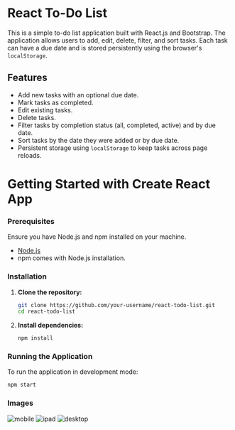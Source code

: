 # React To-Do List

This is a simple to-do list application built with React.js and Bootstrap. The application allows users to add, edit, delete, filter, and sort tasks. Each task can have a due date and is stored persistently using the browser's `localStorage`.

## Features

- Add new tasks with an optional due date.
- Mark tasks as completed.
- Edit existing tasks.
- Delete tasks.
- Filter tasks by completion status (all, completed, active) and by due date.
- Sort tasks by the date they were added or by due date.
- Persistent storage using `localStorage` to keep tasks across page reloads.


# Getting Started with Create React App


### Prerequisites

Ensure you have Node.js and npm installed on your machine.

- [Node.js](https://nodejs.org/en/)
- npm comes with Node.js installation.

### Installation

1. **Clone the repository:**

    ```sh
    git clone https://github.com/your-username/react-todo-list.git
    cd react-todo-list
    ```

2. **Install dependencies:**

    ```sh
    npm install
    ```

### Running the Application

To run the application in development mode:

```sh
npm start
```
### Images
![mobile](https://github.com/harinath02/To-do-App/assets/106722338/e170f4b2-4290-4ad9-8b9e-e1c58a0019e9)
![ipad](https://github.com/harinath02/To-do-App/assets/106722338/f6dab364-1b68-43cb-9122-b6da61c94b67)
![desktop](https://github.com/harinath02/To-do-App/assets/106722338/5ccd2d8a-b538-49eb-81e5-b76c5ecaf4cd)
